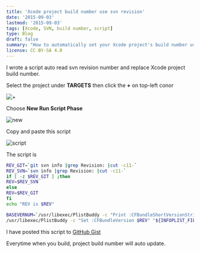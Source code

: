```yaml
---
title: 'Xcode project build number use svn revision'
date: '2015-09-03'
lastmod: '2015-09-03'
tags: [Xcode, SVN, build number, script]
type: Blog
draft: false
summary: "How to automatically set your Xcode project's build number using SVN revision numbers, ensuring consistent version tracking and simplifying the iOS app release management process."
license: CC BY-SA 4.0
---
```

I wrote a script auto read svn revision number and replace Xcode project build number.

Select the project under **TARGETS** then click the **+** on top-left conor

![+](/static/images/+.webp)

Choose **New Run Script Phase**

![new](/static/images/new.webp)

Copy and paste this script

![script](/static/images/script.webp)

The script is

```updateBuildNumber.sh
REV_GIT=`git svn info |grep Revision: |cut -c11-`
REV_SVN=`svn info |grep Revision: |cut -c11-`
if [ -z $REV_GIT ] ;then
REV=$REV_SVN
else
REV=$REV_GIT
fi
echo "REV is $REV"

BASEVERNUM=`/usr/libexec/PlistBuddy -c "Print :CFBundleShortVersionString" "${INFOPLIST_FILE}"`
/usr/libexec/PlistBuddy -c "Set :CFBundleVersion $REV" "${INFOPLIST_FILE}"
```

I have posted this script to [GitHub Gist](https://gist.github.com/HackingGate/945c53824f6b8f441868)

Everytime when you build, project build number will auto update.

